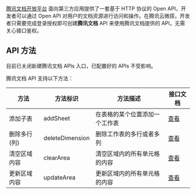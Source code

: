 [腾讯文档开放平台](https://docs.qq.com/open/wiki) 面向第三方应用提供了一套基于 HTTP 协议的 Open API，开发者可以通过 Open API 对用户的文档资源进行访问和操作。在腾讯云微搭，开发者只需要完成登录授权即可创建**腾讯文档** API 来使用腾讯文档提供的 API，无需关心接口鉴权。


## API 方法

<dx-alert infotype="notice" title="注意">
目前已关闭新建腾讯文档 APIs 入口，已配置好的 APIs 不受影响。
</dx-alert>

腾讯文档 API 支持以下方法：

| 方法 | 方法标识 | 方法描述 | 接口文档 |
| --- | ------- | ------ | ------- |
| 添加子表 | addSheet | 在表格的某个位置添加一个工作表 | [查看](https://docs.qq.com/open/wiki/sheetapi/v2/sheetbook/add_sheet.html) |
| 删除多行(列) | deleteDimension | 删除工作表的多行或者多列 | [查看](https://docs.qq.com/open/wiki/sheetapi/v2/sheetbook/delete_dimension.html) |
| 清空区域内容 | clearArea | 清空区域内的所有单元格的内容 | [查看](https://docs.qq.com/open/wiki/sheetapi/v2/values/clear.html) |
| 更新区域内容 | updateArea | 更新区域内的所有单元格的内容 | [查看](https://docs.qq.com/open/wiki/sheetapi/v2/values/update.html) |

<!--
| 获取单元格内容 | getCells | 获取在线表格内指定工作表中单元格的文本内容，可批量获取多个单元格的内容 | 腾讯文档 Beta 接口 |
| 获取所有工作表的信息 | getSheets | 获取在线表格内所有工作表的信息，包括工作表的ID、工作表的标题、是否可见、是否被保护、最大行数、最大列数 | 腾讯文档 Beta 接口 |
| 获取指定行的单元格文本内容 | getRows | 获取在线表格内工作表中指定行中的单元格文本内容，可批量获取多行的内容 | 腾讯文档 Beta 接口 |
| 更新指定单元格内容 | updateCells | 更新在线表格内指定单元格的文本内容，可批量更新多个单元格的内容 如果请求方只有部分单元格的可编辑权限，返回权限不足错误，请求中所有单元格都不会被更新 | 腾讯文档 Beta 接口 |
| 在工作表最后追加一行 | appendRow | 在在线表格的最后一行添加一行内容 | 腾讯文档 Beta 接口 |
-->
